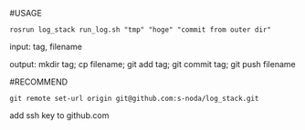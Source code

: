 #USAGE

```
rosrun log_stack run_log.sh "tmp" "hoge" "commit from outer dir"
```

input: tag, filename

output: mkdir tag; cp filename; git add tag; git commit tag; git push filename

#RECOMMEND
```
git remote set-url origin git@github.com:s-noda/log_stack.git
```
add ssh key to github.com
